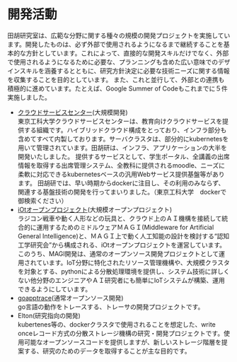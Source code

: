 # 開発活動

田胡研究室は、広範な分野に関する種々の規模の開発プロジェクトを実施しています。開発したものは、必ず外部で使用されるようになるまで継続することを基本的な方針としています。これによって、直接的な開発スキルだけでなく、外部で使用されるようになるために必要な、プランニングも含めた広い意味でのデザインスキルを涵養するとともに、研究方針決定に必要な技術ニーズに関する情報を収集することを目的としています。
また、これと並行して、外部との連携も積極的に進めています。たとえば、Google Summer of Codeもこれまでに５件実施しました。

* [クラウドサービスセンター](./cloud.html)(大規模開発)  
東京工科大学クラウドサービスセンターは、教育向けクラウドサービスを提供する組織です。ハイブリッドクラウド構成をとっており、インフラ部分も含めてすべて内製しております。サーバクラスタは、部分的にkubernetesを用いて管理されています。田胡研は、インフラ、アプリケーションの大半を開発いたしました。
提供するサービスとして、学生ポータル、全講義の出席情報を取得する出席管理システム、全教科に提供されるmoodle、ニーズに柔軟に対応できるkubernetesベースの汎用Webサービス提供基盤等があります。
田胡研では、早い時期からdockerに注目し、その利用のみならず、関連する基盤技術の開発を行ってまいりました。（東京工科大学　dockerで御検索ください）
* [iOtオープンプロジェクト](https://www.iotaku.jp)(大規模オープンプロジェクト)   
ラジコン戦車や動く人形などの玩具と、クラウド上のＡＩ機構を接続して統合的に運用するためのミドルウェアＭＡＧＩ(Middleware for Artificial General Intelligence)と、ＭＡＧＩ上で動く人工知能の設計を検討する“認知工学研究会”から構成される、iOtオープンプロジェクトを運営しています。このうち、MAGI開発は、通常のオープンソース開発プロジェクトとして運用されています。IoT分野に特化されたリソース管理機構や、大規模クラスタを対象とする、pythonによる分散処理環境を提供し、システム技術に詳しくない他分野のエンジニアやＡＩ研究者にも簡単にIoTシステムが構築、運用できるようにしています。
* [goapptrace](https://github.com/yuuki0xff/goapptrace)(通常オープンソース開発)    
go言語の動作をトレースする、トレーサの開発プロジェクトです。
* Elton(研究指向の開発)    
kubertenes等の、dockerクラスタで使用されることを想定した、write onceレコード方式の分散ストレージ機構の研究・開発プロジェクトです。使用可能なオープンソースコードを提供しますが、新しいストレージ階層を提案する、研究のためのデータを取得することが主な目的です。